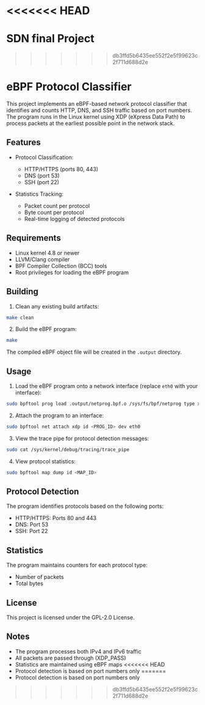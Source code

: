 <<<<<<< HEAD
=======
# SDN final Project
>>>>>>> db3ffd5b6435ee552f2e5f99623c2f711d688d2e
# eBPF Protocol Classifier

This project implements an eBPF-based network protocol classifier that identifies and counts HTTP, DNS, and SSH traffic based on port numbers. The program runs in the Linux kernel using XDP (eXpress Data Path) to process packets at the earliest possible point in the network stack.

## Features

- Protocol Classification:
  - HTTP/HTTPS (ports 80, 443)
  - DNS (port 53)
  - SSH (port 22)

- Statistics Tracking:
  - Packet count per protocol
  - Byte count per protocol
  - Real-time logging of detected protocols

## Requirements

- Linux kernel 4.8 or newer
- LLVM/Clang compiler
- BPF Compiler Collection (BCC) tools
- Root privileges for loading the eBPF program

## Building

1. Clean any existing build artifacts:
```bash
make clean
```

2. Build the eBPF program:
```bash
make
```

The compiled eBPF object file will be created in the `.output` directory.

## Usage

1. Load the eBPF program onto a network interface (replace `eth0` with your interface):
```bash
sudo bpftool prog load .output/netprog.bpf.o /sys/fs/bpf/netprog type xdp
```

2. Attach the program to an interface:
```bash
sudo bpftool net attach xdp id <PROG_ID> dev eth0
```

3. View the trace pipe for protocol detection messages:
```bash
sudo cat /sys/kernel/debug/tracing/trace_pipe
```

4. View protocol statistics:
```bash
sudo bpftool map dump id <MAP_ID>
```

## Protocol Detection

The program identifies protocols based on the following ports:
- HTTP/HTTPS: Ports 80 and 443
- DNS: Port 53
- SSH: Port 22

## Statistics

The program maintains counters for each protocol type:
- Number of packets
- Total bytes

## License

This project is licensed under the GPL-2.0 License.

## Notes

- The program processes both IPv4 and IPv6 traffic
- All packets are passed through (XDP_PASS)
- Statistics are maintained using eBPF maps
<<<<<<< HEAD
- Protocol detection is based on port numbers only 
=======
- Protocol detection is based on port numbers only
>>>>>>> db3ffd5b6435ee552f2e5f99623c2f711d688d2e
